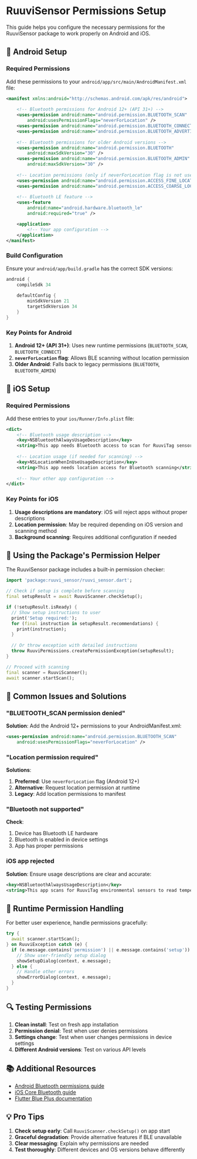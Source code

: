 # RuuviSensor Permissions Setup

This guide helps you configure the necessary permissions for the RuuviSensor package to work properly on Android and iOS.

## 🤖 Android Setup

### Required Permissions

Add these permissions to your `android/app/src/main/AndroidManifest.xml` file:

```xml
<manifest xmlns:android="http://schemas.android.com/apk/res/android">
    
    <!-- Bluetooth permissions for Android 12+ (API 31+) -->
    <uses-permission android:name="android.permission.BLUETOOTH_SCAN" 
        android:usesPermissionFlags="neverForLocation" />
    <uses-permission android:name="android.permission.BLUETOOTH_CONNECT" />
    <uses-permission android:name="android.permission.BLUETOOTH_ADVERTISE" />
    
    <!-- Bluetooth permissions for older Android versions -->
    <uses-permission android:name="android.permission.BLUETOOTH" 
        android:maxSdkVersion="30" />
    <uses-permission android:name="android.permission.BLUETOOTH_ADMIN" 
        android:maxSdkVersion="30" />
    
    <!-- Location permissions (only if neverForLocation flag is not used) -->
    <uses-permission android:name="android.permission.ACCESS_FINE_LOCATION" />
    <uses-permission android:name="android.permission.ACCESS_COARSE_LOCATION" />
    
    <!-- Bluetooth LE feature -->
    <uses-feature
        android:name="android.hardware.bluetooth_le"
        android:required="true" />

    <application>
        <!-- Your app configuration -->
    </application>
</manifest>
```

### Build Configuration

Ensure your `android/app/build.gradle` has the correct SDK versions:

```gradle
android {
    compileSdk 34
    
    defaultConfig {
        minSdkVersion 21
        targetSdkVersion 34
    }
}
```

### Key Points for Android

1. **Android 12+ (API 31+)**: Uses new runtime permissions (`BLUETOOTH_SCAN`, `BLUETOOTH_CONNECT`)
2. **`neverForLocation` flag**: Allows BLE scanning without location permission
3. **Older Android**: Falls back to legacy permissions (`BLUETOOTH`, `BLUETOOTH_ADMIN`)

## 🍎 iOS Setup

### Required Permissions

Add these entries to your `ios/Runner/Info.plist` file:

```xml
<dict>
    <!-- Bluetooth usage description -->
    <key>NSBluetoothAlwaysUsageDescription</key>
    <string>This app needs Bluetooth access to scan for RuuviTag sensors</string>
    
    <!-- Location usage (if needed for scanning) -->
    <key>NSLocationWhenInUseUsageDescription</key>
    <string>This app needs location access for Bluetooth scanning</string>
    
    <!-- Your other app configuration -->
</dict>
```

### Key Points for iOS

1. **Usage descriptions are mandatory**: iOS will reject apps without proper descriptions
2. **Location permission**: May be required depending on iOS version and scanning method
3. **Background scanning**: Requires additional configuration if needed

## 🔧 Using the Package's Permission Helper

The RuuviSensor package includes a built-in permission checker:

```dart
import 'package:ruuvi_sensor/ruuvi_sensor.dart';

// Check if setup is complete before scanning
final setupResult = await RuuviScanner.checkSetup();

if (!setupResult.isReady) {
  // Show setup instructions to user
  print('Setup required:');
  for (final instruction in setupResult.recommendations) {
    print(instruction);
  }
  
  // Or throw exception with detailed instructions
  throw RuuviPermissions.createPermissionException(setupResult);
}

// Proceed with scanning
final scanner = RuuviScanner();
await scanner.startScan();
```

## 🚨 Common Issues and Solutions

### "BLUETOOTH_SCAN permission denied"

**Solution**: Add the Android 12+ permissions to your AndroidManifest.xml:
```xml
<uses-permission android:name="android.permission.BLUETOOTH_SCAN" 
    android:usesPermissionFlags="neverForLocation" />
```

### "Location permission required"

**Solutions**:
1. **Preferred**: Use `neverForLocation` flag (Android 12+)
2. **Alternative**: Request location permission at runtime
3. **Legacy**: Add location permissions to manifest

### "Bluetooth not supported"

**Check**:
1. Device has Bluetooth LE hardware
2. Bluetooth is enabled in device settings
3. App has proper permissions

### iOS app rejected

**Solution**: Ensure usage descriptions are clear and accurate:
```xml
<key>NSBluetoothAlwaysUsageDescription</key>
<string>This app scans for RuuviTag environmental sensors to read temperature, humidity, and pressure data</string>
```

## 📱 Runtime Permission Handling

For better user experience, handle permissions gracefully:

```dart
try {
  await scanner.startScan();
} on RuuviException catch (e) {
  if (e.message.contains('permission') || e.message.contains('setup')) {
    // Show user-friendly setup dialog
    showSetupDialog(context, e.message);
  } else {
    // Handle other errors
    showErrorDialog(context, e.message);
  }
}
```

## 🔍 Testing Permissions

1. **Clean install**: Test on fresh app installation
2. **Permission denial**: Test when user denies permissions
3. **Settings change**: Test when user changes permissions in device settings
4. **Different Android versions**: Test on various API levels

## 📚 Additional Resources

- [Android Bluetooth permissions guide](https://developer.android.com/guide/topics/connectivity/bluetooth/permissions)
- [iOS Core Bluetooth guide](https://developer.apple.com/documentation/corebluetooth)
- [Flutter Blue Plus documentation](https://pub.dev/packages/flutter_blue_plus)

## 💡 Pro Tips

1. **Check setup early**: Call `RuuviScanner.checkSetup()` on app start
2. **Graceful degradation**: Provide alternative features if BLE unavailable
3. **Clear messaging**: Explain why permissions are needed
4. **Test thoroughly**: Different devices and OS versions behave differently
